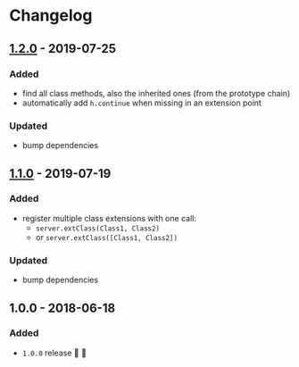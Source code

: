 # Changelog

## [1.2.0](https://github.com/futurestudio/hapi-class-extension-points/compare/v1.1.0...v1.2.0) - 2019-07-25

### Added
- find all class methods, also the inherited ones (from the prototype chain)
- automatically add `h.continue` when missing in an extension point

### Updated
- bump dependencies


## [1.1.0](https://github.com/futurestudio/hapi-class-extension-points/compare/v1.0.0...v1.1.0) - 2019-07-19

### Added
- register multiple class extensions with one call:
  - `server.extClass(Class1, Class2)`
  - or `server.extClass([Class1, Class2])`

### Updated
- bump dependencies


## 1.0.0 - 2018-06-18

### Added
- `1.0.0` release 🚀 🎉
